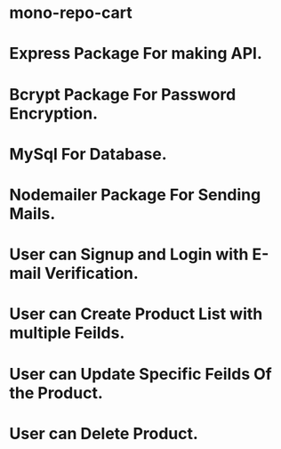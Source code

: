 # mono-repo-cart

# Express Package For making API.

# Bcrypt Package For Password Encryption.

# MySql For Database.

# Nodemailer Package For Sending Mails.

# User can Signup and Login with E-mail Verification.

# User can Create Product List with multiple Feilds.

# User can Update Specific Feilds Of the Product.

# User can Delete Product.


